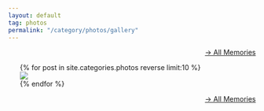 ```yaml
---
layout: default
tag: photos
permalink: "/category/photos/gallery"
---
```


<style>
.memories {text-align: right;}
.memories > .post-meta {text-align: right;}
</style>

<div class="memories">
    <a class="post-meta" href="/category/photos/memories">→ All Memories</a>
</div>
<ul>
{% for post in site.categories.photos reverse limit:10 %}
    <br>
    <a href="{{post.url}}">
        <picture>
            <source srcset="{{post.img}}" media="(min-width: 800px)">
            <img src="{{post.img}}">
        </picture>
    </a>
    <br>
{% endfor %}
</ul>
<div class="memories">
    <a class="post-meta" href="/category/photos/memories">→ All Memories</a>
</div>